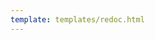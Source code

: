 ```yaml
---
template: templates/redoc.html
---
```


<redoc spec-url={{base_path}}/apis/restapis/idp.yaml></redoc>
<script src="https://cdn.jsdelivr.net/npm/redoc@next/bundles/redoc.standalone.js"> </script>